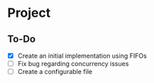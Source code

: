 # Project

## To-Do

- [X] Create an initial implementation using FIFOs
- [ ] Fix bug regarding concurrency issues
- [ ] Create a configurable file